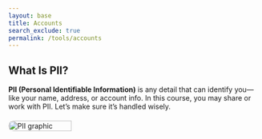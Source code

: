 ```yaml
---
layout: base 
title: Accounts
search_exclude: true
permalink: /tools/accounts
---
```


## What Is PII?
**PII (Personal Identifiable Information)** is any detail that can identify you—like your name, address, or account info.
In this course, you may share or work with PII. Let’s make sure it’s handled wisely.

<div style="display: flex; align-items: flex-start; gap: 24px; margin-top: 20px;">
  <img src="{{site.baseurl}}/images/accounts.png" alt="PII graphic" style="width:50%; max-width:400px; border-radius: 12px;"/>
  <div id="pii-container"></div>
</div>

<script>
  const piiData = {
    Public: [
      "Name, Email, Photo",
      "Schools, City, Property",
      "Credit Reports, Router Info"
    ],
    Sensitive: [
      "Birthdate, Address, Phone",
      "Place of Birth, Maiden Names",
      "Driver’s License"
    ],
    Private: [
      "Social Security Number",
      "Login Credentials",
      "Two-Factor Sources"
    ]
  };
  const container = document.getElementById("pii-container");
  const heading = document.createElement("h3");
  heading.textContent = "Know Your PII";
  container.appendChild(heading);
  Object.entries(piiData).forEach(([category, items]) => {
    const button = document.createElement("button");
    button.textContent = `▶ ${category}`;
    button.style.margin = "10px 0";
    button.style.padding = "8px 14px";
    button.style.border = "none";
    button.style.borderRadius = "8px";
    button.style.backgroundColor = "#2c2a5d";  // dark blue/purple
    button.style.color = "white";
    button.style.fontSize = "16px";
    button.style.cursor = "pointer";
    button.style.transition = "background-color 0.3s";
    button.onmouseover = () => button.style.backgroundColor = "#3a3770";
    button.onmouseout = () => button.style.backgroundColor = "#2c2a5d";
    const list = document.createElement("ul");
    list.style.display = "none";
    list.style.margin = "8px 0 16px 20px";
    items.forEach(item => {
      const li = document.createElement("li");
      li.textContent = item;
      li.style.padding = "4px 0";
      list.appendChild(li);
    });
    button.addEventListener("click", () => {
      list.style.display = list.style.display === "none" ? "block" : "none";
    });
    container.appendChild(button);
    container.appendChild(list);
  });
</script>

<!-- Section 1 -->
<section id="section1" style="display: none;">
  <div style="display: flex; align-items: flex-start; gap: 24px; margin-top: 12px;">
    <img src="{{site.baseurl}}/images/mfa.jpg" alt="Multi-Factor-Authentication" style="width:50%; min-width:120px; border-radius: 12px;" title='This is an Multi-Factor-Authentication'/>
    <div>
      <strong>Protect Your Information</strong>
      <ul>
        <li>Use <strong>Multi-Factor Authentication (MFA)</strong></li>
        <li>Create <strong>strong, unique passwords</strong></li>
        <li>Keep your <strong>software updated</strong></li>
        <li><strong>Encrypt</strong> data and backups</li>
        <li>Secure your <strong>Wi-Fi and router</strong></li>
        <li>Use <strong>biometrics</strong> where possible</li>
      </ul>
    </div>
  </div>

  <!-- Question for Section 1 -->
  <div id="question1" style="margin-top: 24px;"></div>
</section>

<!-- Section 2 -->
<br>
<br>
<section id="section2" style="display: none;">
  <h3>Nighthawk Coders Accounts</h3>
  In this lesson, you'll create several accounts and provide a public-facing name and email for some of them.
  <div style="display: flex; align-items: flex-start; gap: 32px; margin-top: 16px;">
    <div>
      <h3><u style="color:green">Email Accounts</u></h3>
      Used for communication with your teacher and classmates.<br>
      Tip: Use different emails for junk, school, and important info.
      <h3><u style="color:green">Github Account</u></h3>
      Create a public-facing account for coding.<br>
      Use a junk/common email, not your school email.
      <h3><u style="color:green">GitHub Pages</u></h3>
      Build a public portfolio site.<br>
      It will be Google-indexed and viewable by anyone.
      <h3><u style="color:green">Slack Account</u></h3>
      Class-only communication tool.<br>
      Use a junk/common email. PII is limited to classmates and teacher.
      <h3><u style="color:green">Portfolio 2026 Account</u></h3>
      Tied to your GitHub ID.<br>
      Used for course tools, services, and analytics.
    </div>
    <img src="{{site.baseurl}}/images/12we.png" alt="Account Types" style="width:600px; border-radius: 12px;"/>
  </div>
  <p><strong>PII Strategy on Account Creation:</strong><br>
    It is in your interest to establish and continually refine your PII strategy. As you progress in the digital world, adapt what you're comfortable sharing.</p>

  <!-- Question for Section 2 -->
  <div id="question2" style="margin-top: 24px;"></div>
</section>

<!-- Section 3 -->
<section id="section3" style="display: none;">
  <h3>Key Points to Consider:</h3>
  <ol>
    <li><strong>Categorize Information:</strong>
      <ul>
        <li><strong>Public Information:</strong> Information you are comfortable sharing publicly, such as your name and general interests.</li>
        <li><strong>Sensitive Information:</strong> Information that should be shared cautiously, such as your full birth date and phone number.</li>
        <li><strong>Highly Confidential Information:</strong> Information that should be kept strictly private, like social security number and internet access credentials.</li>
      </ul>
      <br>
      <img src="{{site.baseurl}}/images/confidential.jpeg" alt="Multi-Factor-Authentication" style="width:40%; min-width:120px; border-radius: 12px;"/>
    </li>
    <li><strong>Use Different Email Accounts:</strong> Maintain different email accounts for different purposes (e.g., junk email, common email, work/school email, important email).</li>
    <li><strong>Be Prepared for Security Incidents:</strong> Anticipate that you may be hacked and will need to secure any vulnerabilities.</li>
    <li><strong>Adapt and Evolve:</strong> Reassess your PII strategy regularly.</li>
  </ol>

  <!-- Question for Section 3 -->
  <div id="question3" style="margin-top: 24px;"></div>
</section>

<!-- Final Parting Advice -->
<section id="partingAdvice" style="display: none;">
  <h3>✅ Parting Advice:</h3>
  <p>Be cautious with the information you share online. Protect your personal data by using separate email accounts, staying aware of security risks, and adapting your practices as the digital world evolves. Taking steps now helps safeguard your digital identity in the future.</p>
</section>

<script>
  function unlockSection(sectionId, questionDivId, questionText, keywords, feedbackHTML) {
    const section = document.getElementById(sectionId);
    const questionDiv = document.getElementById(questionDivId);

    if (!section || !questionDiv) return;

    const wrapper = document.createElement("div");
    wrapper.style.margin = "24px 0";
    wrapper.style.padding = "16px";
    wrapper.style.border = "1px solid #ccc";
    wrapper.style.borderRadius = "10px";
    wrapper.style.backgroundColor = "#f6f8fa";

    const q = document.createElement("p");
    q.innerHTML = `<strong>Question:</strong> ${questionText}`;

    const textarea = document.createElement("textarea");
    textarea.rows = 4;
    textarea.style.width = "100%";
    textarea.style.margin = "8px 0";

    const btn = document.createElement("button");
    btn.textContent = "Submit Answer";
    btn.style.marginBottom = "10px";
    btn.style.padding = "6px 14px";
    btn.style.borderRadius = "6px";
    btn.style.border = "none";
    btn.style.backgroundColor = "#2c2a5d";
    btn.style.color = "white";
    btn.style.cursor = "pointer";

    const content = document.createElement("div");
    content.innerHTML = feedbackHTML;
    content.style.display = "none";
    content.style.marginTop = "16px";

    const continueBtn = document.createElement("button");
    continueBtn.textContent = "Continue";
    continueBtn.style.display = "none";
    continueBtn.style.marginTop = "16px";
    continueBtn.style.padding = "6px 14px";
    continueBtn.style.borderRadius = "6px";
    continueBtn.style.border = "none";
    continueBtn.style.backgroundColor = "green";
    continueBtn.style.color = "white";
    continueBtn.style.cursor = "pointer";

    continueBtn.onclick = () => {
      section.style.display = "none";
      if (sectionId === "section1") document.getElementById("section2").style.display = "block";
      if (sectionId === "section2") document.getElementById("section3").style.display = "block";
      if (sectionId === "section3") document.getElementById("partingAdvice").style.display = "block";
    };

    btn.onclick = () => {
      const answer = textarea.value.toLowerCase();
      const passed = keywords.some(k => answer.includes(k));
      if (passed) {
        content.style.display = "block";
        btn.disabled = true;
        textarea.disabled = true;
        btn.textContent = "✅ Unlocked";
        btn.style.backgroundColor = "green";
        continueBtn.style.display = "inline-block";
      } else {
        alert("Try again. Think about key terms like 'security', 'privacy', or 'exposure'.");
      }
    };

    wrapper.appendChild(q);
    wrapper.appendChild(textarea);
    wrapper.appendChild(btn);
    wrapper.appendChild(content);
    wrapper.appendChild(continueBtn);
    questionDiv.appendChild(wrapper);
  }

  document.addEventListener("DOMContentLoaded", () => {
    // Show first section
    document.getElementById("section1").style.display = "block";

    unlockSection(
      "section1",
      "question1",
      "Why should we avoid using the same email for school, coding, and junk accounts?",
      ["security", "privacy", "organization", "spam"],
      `<p><strong>Great!</strong> Let’s look at different types of accounts you'll create in this course:</p>
       <ul>
         <li><strong>Email Accounts</strong>: Use different emails for school, GitHub, and junk to manage risk.</li>
         <li><strong>GitHub Account</strong>: Create a coding identity that reflects your work but protects your personal details.</li>
       </ul>`
    );

    unlockSection(
      "section2",
      "question2",
      "What risks might come from using your real name and birthdate on public accounts?",
      ["identity", "privacy", "stalking", "phishing"],
      `<p>Excellent point! Now let’s talk about how to manage <strong>public profiles</strong> responsibly:</p>
       <ul>
         <li>Use <em>general info</em> instead of full birthdates or addresses</li>
         <li>Link to work, not personal life</li>
       </ul>`
    );

    unlockSection(
      "section3",
      "question3",
      "Why is it helpful to understand what kind of PII you are sharing?",
      ["control", "exposure", "oversharing", "security"],
      `<p>Great awareness! Here’s a breakdown of <strong>PII categories</strong> again:</p>
       <ul>
         <li><strong>Public</strong>: School name, city, GitHub username</li>
         <li><strong>Sensitive</strong>: Phone number, address</li>
         <li><strong>Private</strong>: SSN, login credentials, MFA sources</li>
       </ul>`
    );
  });
</script>
